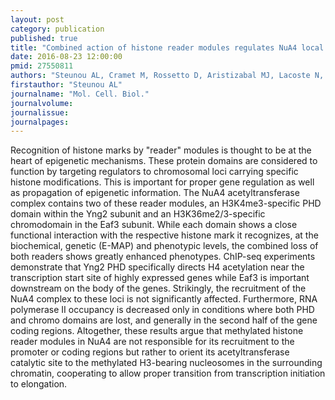 ```yaml
---
layout: post
category: publication
published: true
title: "Combined action of histone reader modules regulates NuA4 local acetyltransferase function but not its recruitment on the genome."
date: 2016-08-23 12:00:00
pmid: 27550811
authors: "Steunou AL, Cramet M, Rossetto D, Aristizabal MJ, Lacoste N, Drouin S, Côté V, Paquet E, Utley RT, Krogan N, Robert F, Kobor MS, Côté J"
firstauthor: "Steunou AL"
journalname: "Mol. Cell. Biol."
journalvolume: 
journalissue: 
journalpages: 
---
```


Recognition of histone marks by &quot;reader&quot; modules is thought to be at the heart of epigenetic mechanisms. These protein domains are considered to function by targeting regulators to chromosomal loci carrying specific histone modifications. This is important for proper gene regulation as well as propagation of epigenetic information. The NuA4 acetyltransferase complex contains two of these reader modules, an H3K4me3-specific PHD domain within the Yng2 subunit and an H3K36me2/3-specific chromodomain in the Eaf3 subunit. While each domain shows a close functional interaction with the respective histone mark it recognizes, at the biochemical, genetic (E-MAP) and phenotypic levels, the combined loss of both readers shows greatly enhanced phenotypes. ChIP-seq experiments demonstrate that Yng2 PHD specifically directs H4 acetylation near the transcription start site of highly expressed genes while Eaf3 is important downstream on the body of the genes. Strikingly, the recruitment of the NuA4 complex to these loci is not significantly affected. Furthermore, RNA polymerase II occupancy is decreased only in conditions where both PHD and chromo domains are lost, and generally in the second half of the gene coding regions. Altogether, these results argue that methylated histone reader modules in NuA4 are not responsible for its recruitment to the promoter or coding regions but rather to orient its acetyltransferase catalytic site to the methylated H3-bearing nucleosomes in the surrounding chromatin, cooperating to allow proper transition from transcription initiation to elongation.

